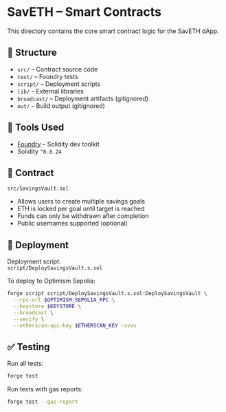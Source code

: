 # SavETH – Smart Contracts

This directory contains the core smart contract logic for the SavETH dApp.

## 📁 Structure

- `src/` – Contract source code
- `test/` – Foundry tests
- `script/` – Deployment scripts
- `lib/` – External libraries
- `broadcast/` – Deployment artifacts (gitignored)
- `out/` – Build output (gitignored)

## 🔨 Tools Used

- [Foundry](https://github.com/foundry-rs/foundry) – Solidity dev toolkit
- Solidity `^0.8.24`

## 📃 Contract
`src/SavingsVault.sol`
- Allows users to create multiple savings goals
- ETH is locked per goal until target is reached
- Funds can only be withdrawn after completion
- Public usernames supported (optional)

## 🚀 Deployment

Deployment script:  
`script/DeploySavingsVault.s.sol`

To deploy to Optimism Sepolia:
```bash
forge script script/DeploySavingsVault.s.sol:DeploySavingsVault \
  --rpc-url $OPTIMISM_SEPOLIA_RPC \
  --keystore $KEYSTORE \
  --broadcast \
  --verify \
  --etherscan-api-key $ETHERSCAN_KEY -vvvv
```

## ✅ Testing

Run all tests:
```bash
forge test
```

Run tests with gas reports:
```bash
forge test --gas-report
```